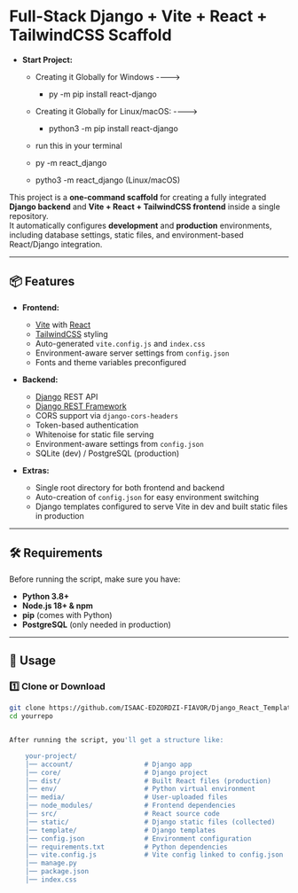 # Full-Stack Django + Vite + React + TailwindCSS Scaffold

- **Start Project:**
  - Creating it Globally for Windows ----> 
    - py -m pip install react-django

  - Creating it Globally for Linux/macOS: ----> 
    - python3 -m pip install react-django


  - run this in your terminal
   - py -m react_django
   - pytho3 -m react_django (Linux/macOS)


  

This project is a **one-command scaffold** for creating a fully integrated **Django backend** and **Vite + React + TailwindCSS frontend** inside a single repository.  
It automatically configures **development** and **production** environments, including database settings, static files, and environment-based React/Django integration.

---

## 📦 Features

- **Frontend:**
  - [Vite](https://vitejs.dev/) with [React](https://reactjs.org/)
  - [TailwindCSS](https://tailwindcss.com/) styling
  - Auto-generated `vite.config.js` and `index.css`
  - Environment-aware server settings from `config.json`
  - Fonts and theme variables preconfigured

- **Backend:**
  - [Django](https://www.djangoproject.com/) REST API
  - [Django REST Framework](https://www.django-rest-framework.org/)
  - CORS support via `django-cors-headers`
  - Token-based authentication
  - Whitenoise for static file serving
  - Environment-aware settings from `config.json`
  - SQLite (dev) / PostgreSQL (production)

- **Extras:**
  - Single root directory for both frontend and backend
  - Auto-creation of `config.json` for easy environment switching
  - Django templates configured to serve Vite in dev and built static files in production

---

## 🛠 Requirements

Before running the script, make sure you have:

- **Python 3.8+**  
- **Node.js 18+ & npm**  
- **pip** (comes with Python)  
- **PostgreSQL** (only needed in production)

---

## 🚀 Usage

### 1️⃣ Clone or Download
```bash
git clone https://github.com/ISAAC-EDZORDZI-FIAVOR/Django_React_Template
cd yourrepo


After running the script, you'll get a structure like:

    your-project/
    │── account/                  # Django app
    │── core/                     # Django project
    │── dist/                     # Built React files (production)
    │── env/                      # Python virtual environment
    │── media/                    # User-uploaded files
    │── node_modules/             # Frontend dependencies
    │── src/                      # React source code
    │── static/                   # Django static files (collected)
    │── template/                 # Django templates
    │── config.json               # Environment configuration
    │── requirements.txt          # Python dependencies
    │── vite.config.js            # Vite config linked to config.json
    │── manage.py
    │── package.json
    │── index.css
